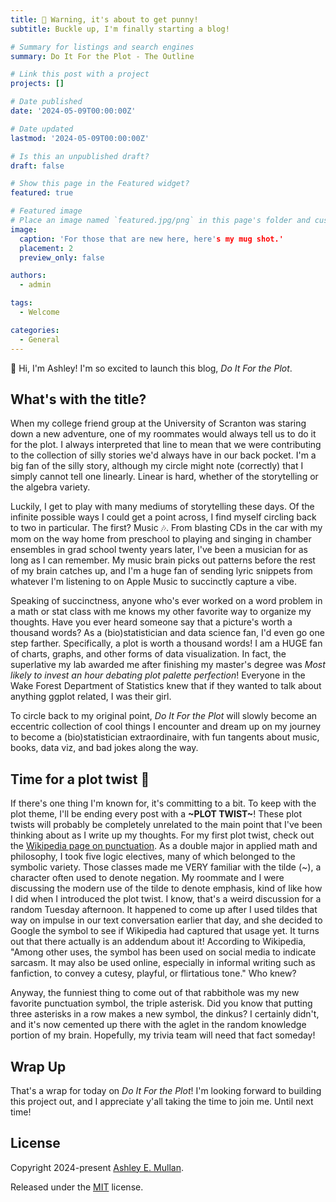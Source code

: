 ```yaml
---
title: 🚨 Warning, it's about to get punny!
subtitle: Buckle up, I'm finally starting a blog!

# Summary for listings and search engines
summary: Do It For the Plot - The Outline

# Link this post with a project
projects: []

# Date published
date: '2024-05-09T00:00:00Z'

# Date updated
lastmod: '2024-05-09T00:00:00Z'

# Is this an unpublished draft?
draft: false

# Show this page in the Featured widget?
featured: true

# Featured image
# Place an image named `featured.jpg/png` in this page's folder and customize its options here.
image:
  caption: 'For those that are new here, here's my mug shot.'
  placement: 2
  preview_only: false

authors:
  - admin

tags:
  - Welcome

categories:
  - General
---
```


👋 Hi, I'm Ashley! I'm so excited to launch this blog, *Do It For the Plot*. 

## What's with the title?

When my college friend group at the University of Scranton was staring down a new adventure, one of my roommates would always tell us to do it for the plot. I always interpreted that line to mean that we were contributing to the collection of silly stories we'd always have in our back pocket. I'm a big fan of the silly story, although my circle might note (correctly) that I simply cannot tell one linearly. Linear is hard, whether of the storytelling or the algebra variety.

Luckily, I get to play with many mediums of storytelling these days. Of the infinite possible ways I could get a point across, I find myself circling back to two in particular. The first? Music 🎶. From blasting CDs in the car with my mom on the way home from preschool to playing and singing in chamber ensembles in grad school twenty years later, I've been a musician for as long as I can remember. My music brain picks out patterns before the rest of my brain catches up, and I'm a huge fan of sending lyric snippets from whatever I'm listening to on Apple Music to succinctly capture a vibe. 

Speaking of succinctness, anyone who's ever worked on a word problem in a math or stat class with me knows my other favorite way to organize my thoughts. Have you ever heard someone say that a picture's worth a thousand words? As a (bio)statistician and data science fan, I'd even go one step farther. Specifically, a plot is worth a thousand words! I am a HUGE fan of charts, graphs, and other forms of data visualization. In fact, the superlative my lab awarded me after finishing my master's degree was *Most likely to invest an hour debating plot palette perfection*! Everyone in the Wake Forest Department of Statistics knew that if they wanted to talk about anything ggplot related, I was their girl. 

To circle back to my original point, *Do It For the Plot* will slowly become an eccentric collection of cool things I encounter and dream up on my journey to become a (bio)statistician extraordinaire, with fun tangents about music, books, data viz, and bad jokes along the way. 

## Time for a plot twist 📖

If there's one thing I'm known for, it's committing to a bit. To keep with the plot theme, I'll be ending every post with a **~PLOT TWIST~**! These plot twists will probably be completely unrelated to the main point that I've been thinking about as I write up my thoughts. For my first plot twist, check out the [Wikipedia page on punctuation](https://en.wikipedia.org/wiki/List_of_typographical_symbols_and_punctuation_marks). As a double major in applied math and philosophy, I took five logic electives, many of which belonged to the symbolic variety. Those classes made me VERY familiar with the tilde (~), a character often used to denote negation. My roommate and I were discussing the modern use of the tilde to denote emphasis, kind of like how I did when I introduced the plot twist. I know, that's a weird discussion for a random Tuesday afternoon. It happened to come up after I used tildes that way on impulse in our text conversation earlier that day, and she decided to Google the symbol to see if Wikipedia had captured that usage yet. It turns out that there actually is an addendum about it! According to Wikipedia, "Among other uses, the symbol has been used on social media to indicate sarcasm. It may also be used online, especially in informal writing such as fanfiction, to convey a cutesy, playful, or flirtatious tone." Who knew? 

Anyway, the funniest thing to come out of that rabbithole was my new favorite punctuation symbol, the triple asterisk. Did you know that putting three asterisks in a row makes a new symbol, the dinkus? I certainly didn't, and it's now cemented up there with the aglet in the random knowledge portion of my brain. Hopefully, my trivia team will need that fact someday!

## Wrap Up

That's a wrap for today on *Do It For the Plot*! I'm looking forward to building this project out, and I appreciate y'all taking the time to join me. Until next time!


## License

Copyright 2024-present [Ashley E. Mullan](https://ashley-mullan-2.netlify.app/).

Released under the [MIT](https://github.com/HugoBlox/hugo-blox-builder/blob/master/LICENSE.md) license.
